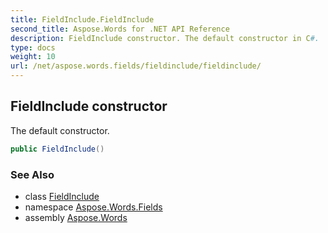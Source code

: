 ```yaml
---
title: FieldInclude.FieldInclude
second_title: Aspose.Words for .NET API Reference
description: FieldInclude constructor. The default constructor in C#.
type: docs
weight: 10
url: /net/aspose.words.fields/fieldinclude/fieldinclude/
---
```

## FieldInclude constructor

The default constructor.

```csharp
public FieldInclude()
```

### See Also

* class [FieldInclude](../)
* namespace [Aspose.Words.Fields](../../fieldinclude/)
* assembly [Aspose.Words](../../../)
